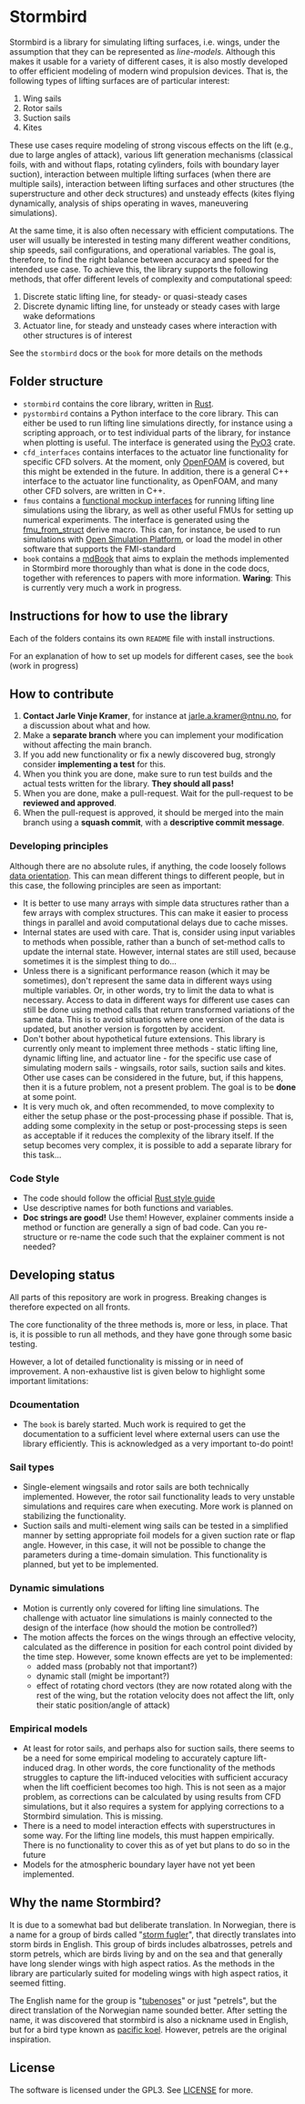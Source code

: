 # Stormbird
Stormbird is a library for simulating lifting surfaces, i.e. wings, under the assumption that they 
can be represented as *line-models*. Although this makes it usable for a variety of different cases, 
it is also mostly developed to offer efficient modeling of modern wind propulsion devices. That is, 
the following types of lifting surfaces are of particular interest:

1) Wing sails
2) Rotor sails
3) Suction sails
4) Kites

These use cases require modeling of strong viscous effects on the lift (e.g., due to large angles of 
attack), various lift generation mechanisms (classical foils, with and without flaps, rotating 
cylinders, foils with boundary layer suction), interaction between multiple lifting surfaces 
(when there are multiple sails), interaction between lifting surfaces and other structures (the 
superstructure and other deck structures) and unsteady effects (kites flying dynamically, analysis 
of ships operating in waves, maneuvering simulations).

At the same time, it is also often necessary with efficient computations. The user will usually be 
interested in testing many different weather conditions, ship speeds, sail configurations, and 
operational variables. The goal is, therefore, to find the right balance between accuracy and speed 
for the intended use case. To achieve this, the library supports the following methods, that offer 
different levels of complexity and computational speed:

 1) Discrete static lifting line, for steady- or quasi-steady cases
 2) Discrete dynamic lifting line, for unsteady or steady cases with large wake deformations
 3) Actuator line, for steady and unsteady cases where interaction with other structures is of 
 interest

See the `stormbird` docs or the `book` for more details on the methods

## Folder structure
- `stormbird` contains the core library, written in [Rust](https://www.rust-lang.org/).
- `pystormbird` contains a Python interface to the core library. This can either be used to run 
lifting line simulations directly, for instance using a scripting approach, or to test individual 
parts of the library, for instance when plotting is useful. The interface is generated using the 
[PyO3](https://pyo3.rs/v0.20.3/) crate.
- `cfd_interfaces` contains interfaces to the actuator line functionality for specific CFD solvers. 
At the moment, only [OpenFOAM](https://www.openfoam.com/) is covered, but this might be extended in 
the future. In addition, there is a general C++ interface to the actuator line functionality, as 
OpenFOAM, and many other CFD solvers, are written in C++.
- `fmus` contains a [functional mockup interfaces](https://fmi-standard.org/) for 
running lifting line simulations using the library, as well as other useful FMUs for setting up 
numerical experiments. The interface is generated using the 
[fmu_from_struct](https://github.com/jarlekramer/fmu_from_struct)
derive macro. This can, for instance, be used to run simulations with
[Open Simulation Platform](https://opensimulationplatform.com/), or load the model in other software 
that supports the FMI-standard
- `book` contains a [mdBook](https://github.com/rust-lang/mdBook) that aims to explain the methods 
implemented in Stormbird more thoroughly than what is done in the code docs, together with 
references to papers with more information. **Waring**: This is currently very much a work in 
progress.

## Instructions for how to use the library
Each of the folders contains its own `README` file with install instructions.

For an explanation of how to set up models for different cases, see the `book` (work in progress)

## How to contribute
1) **Contact Jarle Vinje Kramer**, for instance at jarle.a.kramer@ntnu.no, for a discussion about 
what and how. 
2) Make a **separate branch** where you can implement your modification without affecting the main 
branch. 
3) If you add new functionality or fix a newly discovered bug, strongly consider **implementing a 
test** for this. 
4) When you think you are done, make sure to run test builds and the actual tests written for the 
library. **They should all pass!**
5) When you are done, make a pull-request. Wait for the pull-request to be **reviewed and approved**.
6) When the pull-request is approved, it should be merged into the main branch using a **squash 
commit**, with a **descriptive commit message**.

### Developing principles
Although there are no absolute rules, if anything, the code loosely follows
[data orientation](https://en.wikipedia.org/wiki/Data-oriented_design). This can mean different 
things to different people, but in this case, the following principles are seen as important:

- It is better to use many arrays with simple data structures rather than a few arrays with complex 
structures. This can make it easier to process things in parallel and avoid computational delays
due to cache misses.
- Internal states are used with care. That is, consider using input variables to methods when 
possible, rather than a bunch of set-method calls to update the internal state. However, internal 
states are still used, because sometimes it is the simplest thing to do...
- Unless there is a significant performance reason (which it may be sometimes), don't represent the 
same data in different ways using multiple variables. Or, in other words, try to limit the data to 
what is necessary. Access to data in different ways for different use cases can still be 
done using method calls that return transformed variations of the same data. This is to avoid 
situations where one version of the data is updated, but another version is forgotten by accident.
- Don't bother about hypothetical future extensions. This library is currently only meant to 
implement three methods - static lifting line, dynamic lifting line, and actuator line - for the 
specific use case of simulating modern sails - wingsails, rotor sails, suction sails and kites. 
Other use cases can be considered in the future, but, if this happens, then it is a future problem, 
not a present problem. The goal is to be **done** at some point. 
- It is very much ok, and often recommended, to move complexity to either the setup phase or the 
post-processing phase if possible. That is, adding some complexity in the setup or post-processing 
steps is seen as acceptable if it reduces the complexity of the library itself. If the setup becomes
very complex, it is possible to add a separate library for this task...

### Code Style
- The code should follow the official [Rust style guide](https://doc.rust-lang.org/nightly/style-guide/)
- Use descriptive names for both functions and variables.
- **Doc strings are good!** Use them! However, explainer comments inside a method or function are 
generally a sign of bad code. Can you re-structure or re-name the code such that the explainer 
comment is not needed?

## Developing status
All parts of this repository are work in progress. Breaking changes is therefore expected on all 
fronts.

The core functionality of the three methods is, more or less, in place. That is, it is possible to 
run all methods, and they have gone through some basic testing. 

However, a lot of detailed functionality is missing or in need of improvement. A non-exhaustive 
list is given below to highlight some important limitations:

### Dcoumentation
- The `book` is barely started. Much work is required to get the documentation to a sufficient level
where external users can use the library efficiently. This is acknowledged as a very important 
to-do point!

### Sail types
- Single-element wingsails and rotor sails are both technically implemented. However, the rotor sail 
functionality leads to very unstable simulations and requires care when executing. More work is 
planned on stabilizing the functionality. 
- Suction sails and multi-element wing sails can be tested in a simplified manner by setting 
appropriate foil models for a given suction rate or flap angle. However, in this case, it will not 
be possible to change the parameters during a time-domain simulation. This functionality is planned,
but yet to be implemented.

### Dynamic simulations
- Motion is currently only covered for lifting line simulations. The challenge with actuator line
simulations is mainly connected to the design of the interface (how should the motion be controlled?)
- The motion affects the forces on the wings through an effective velocity, calculated as the 
difference in position for each control point divided by the time step. However, some known effects 
are yet to be implemented:
    - added mass (probably not that important?)
    - dynamic stall (might be important?)
    - effect of rotating chord vectors (they are now rotated along with the rest of the wing, but 
    the rotation velocity does not affect the lift, only their static position/angle of attack)

### Empirical models
- At least for rotor sails, and perhaps also for suction sails, there seems to be a need for some 
empirical modeling to accurately capture lift-induced drag. In other words, the core functionality of
the methods struggles to capture the lift-induced velocities with sufficient accuracy when the lift
coefficient becomes too high. This is not seen as a major problem, as corrections can be calculated 
by using results from CFD simulations, but it also requires a system for applying corrections to a 
Stormbird simulation. This is missing.
- There is a need to model interaction effects with superstructures in some way. For the lifting 
line models, this must happen empirically. There is no functionality to cover this as of yet but 
plans to do so in the future
- Models for the atmospheric boundary layer have not yet been implemented.

## Why the name Stormbird?
It is due to a somewhat bad but deliberate translation. In Norwegian, there is a name for a group of 
birds called "[storm fugler](https://no.wikipedia.org/wiki/Stormfugler)", that directly translates 
into storm birds in English. This group of birds includes albatrosses, petrels and storm petrels, 
which are birds living by and on the sea and that generally have long slender wings with high aspect 
ratios. As the methods in the library are particularly suited for modeling wings with high aspect 
ratios, it seemed fitting.

The English name for the group is "[tubenoses](https://en.wikipedia.org/wiki/Procellariiformes)" or 
just "petrels", but the direct translation of the Norwegian name sounded better. After setting the 
name, it was discovered that stormbird is also a nickname used in English, but for a bird type known 
as [pacific koel](https://en.wikipedia.org/wiki/Pacific_koel). However, petrels are the original 
inspiration.

## License
The software is licensed under the GPL3. See [LICENSE](LICENSE) for more.

